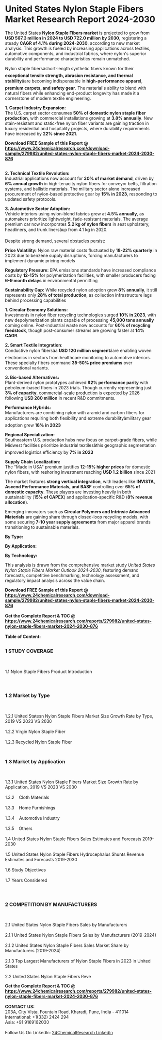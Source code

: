 <h1>United States Nylon Staple Fibers Market Research Report 2024-2030</h1><p>The United States <strong>Nylon Staple Fibers market</strong> is projected to grow from <strong>USD 567.3 million in 2024 to USD 722.0 million by 2030</strong>, registering a steady <strong>CAGR of 4.1% during 2024-2030</strong>, according to new market analysis. This growth is fueled by increasing applications across textiles, automotive components, and industrial fabrics, where nylon's superior durability and performance characteristics remain unmatched.</p><p>Nylon staple fibersâshort-length synthetic fibers known for their <strong>exceptional tensile strength, abrasion resistance, and thermal stability</strong>âare becoming indispensable in <strong>high-performance apparel, premium carpets, and safety gear</strong>. The material's ability to blend with natural fibers while enhancing end-product longevity has made it a cornerstone of modern textile engineering.</p><p><strong>1. Carpet Industry Expansion:</strong><br>
The U.S. carpet sector consumes <strong>50% of domestic nylon staple fiber production</strong>, with commercial installations growing at <strong>3.8% annually</strong>. New stain-resistant and static-free nylon fiber variants are gaining traction in luxury residential and hospitality projects, where durability requirements have increased by <strong>22% since 2021</strong>.</p><div><b>Download FREE Sample of this Report @ 
            <a href="https://www.24chemicalresearch.com/download-sample/279982/united-states-nylon-staple-fibers-market-2024-2030-876">
            https://www.24chemicalresearch.com/download-sample/279982/united-states-nylon-staple-fibers-market-2024-2030-876</a></b></div><br><p><strong>2. Technical Textile Revolution:</strong><br>
Industrial applications now account for <strong>30% of market demand</strong>, driven by <strong>6% annual growth</strong> in high-tenacity nylon fibers for conveyor belts, filtration systems, and ballistic materials. The military sector alone increased procurement of nylon-based protective gear by <strong>15% in 2023</strong>, responding to updated safety protocols.</p><p><strong>3. Automotive Sector Adoption:</strong><br>
Vehicle interiors using nylon-blend fabrics grew at <strong>4.5% annually</strong>, as automakers prioritize lightweight, fade-resistant materials. The average premium car now incorporates <strong>5.2 kg of nylon fibers</strong> in seat upholstery, headliners, and trunk linersâup from 4.1 kg in 2020.</p><p>Despite strong demand, several obstacles persist:</p><p><strong>Price Volatility:</strong> Nylon raw material costs fluctuated by <strong>18-22% quarterly</strong> in 2023 due to benzene supply disruptions, forcing manufacturers to implement dynamic pricing models</p><p><strong>Regulatory Pressure:</strong> EPA emissions standards have increased compliance costs by <strong>12-15%</strong> for polymerization facilities, with smaller producers facing <strong>6-9 month delays</strong> in environmental permitting</p><p><strong>Sustainability Gap:</strong> While recycled nylon adoption grew <strong>8% annually</strong>, it still represents only <strong>28% of total production</strong>, as collection infrastructure lags behind processing capabilities</p><p><strong>1. Circular Economy Solutions:</strong><br>
Investments in nylon fiber recycling technologies surged <strong>10% in 2023</strong>, with new depolymerization plants capable of processing <strong>45,000 tons annually</strong> coming online. Post-industrial waste now accounts for <strong>60% of recycling feedstock</strong>, though post-consumer streams are growing faster at <strong>14% CAGR</strong>.</p><p><strong>2. Smart Textile Integration:</strong><br>
Conductive nylon fibersâa <strong>USD 120 million segment</strong>âare enabling woven electronics in sectors from healthcare monitoring to automotive interiors. These specialty fibers command <strong>35-50% price premiums</strong> over conventional variants.</p><p><strong>3. Bio-based Alternatives:</strong><br>
Plant-derived nylon prototypes achieved <strong>92% performance parity</strong> with petroleum-based fibers in 2023 trials. Though currently representing just <strong>3% of capacity</strong>, commercial-scale production is expected by 2026 following <strong>USD 280 million</strong> in recent R&amp;D commitments.</p><p><strong>Performance Hybrids:</strong><br>
	Manufacturers are combining nylon with aramid and carbon fibers for applications requiring both flexibility and extreme durabilityâmilitary gear adoption grew <strong>18% in 2023</strong></p><p><strong>Regional Specialization:</strong><br>
	Southeastern U.S. production hubs now focus on carpet-grade fibers, while Midwest facilities prioritize industrial textilesâthis geographic segmentation improved logistics efficiency by <strong>7% in 2023</strong></p><p><strong>Supply Chain Localization:</strong><br>
	The "Made in USA" premium justifies <strong>12-15% higher prices</strong> for domestic nylon fibers, with reshoring investment reaching <strong>USD 1.2 billion</strong> since 2021</p><p>The market features <strong>strong vertical integration</strong>, with leaders like <strong>INVISTA, Ascend Performance Materials, and BASF</strong> controlling over <strong>65% of domestic capacity</strong>. These players are investing heavily in both sustainability (<strong>15% of CAPEX</strong>) and application-specific R&amp;D (<strong>8% revenue allocation</strong>).</p><p>Emerging innovators such as <strong>Circular Polymers and Intrinsic Advanced Materials</strong> are gaining share through closed-loop recycling models, with some securing <strong>7-10 year supply agreements</strong> from major apparel brands transitioning to sustainable materials.</p><p><strong>By Type:</strong></p><p><strong>By Application:</strong></p><p><strong>By Technology:</strong></p><p>This analysis is drawn from the comprehensive market study <em>United States Nylon Staple Fibers Market Outlook 2024-2030</em>, featuring demand forecasts, competitive benchmarking, technology assessment, and regulatory impact analysis across the value chain.</p><div><b>Download FREE Sample of this Report @ 
            <a href="https://www.24chemicalresearch.com/download-sample/279982/united-states-nylon-staple-fibers-market-2024-2030-876">
            https://www.24chemicalresearch.com/download-sample/279982/united-states-nylon-staple-fibers-market-2024-2030-876</a></b></div><br><div><b>Get the Complete Report & TOC @ 
            <a href="https://www.24chemicalresearch.com/reports/279982/united-states-nylon-staple-fibers-market-2024-2030-876">
            https://www.24chemicalresearch.com/reports/279982/united-states-nylon-staple-fibers-market-2024-2030-876</a></b></div><br>
            <b>Table of Content:</b><p><h2><span style="font-size:16px"><strong>1 STUDY COVERAGE</strong></span></h2><br />
<p>1.1 Nylon Staple Fibers Product Introduction</p><br />
<h2><span style="font-size:16px"><strong>1.2 Market by Type</strong></span></h2><br />
<p>1.2.1 United Statesn Nylon Staple Fibers Market Size Growth Rate by Type, 2019 VS 2023 VS 2030<br /><br />
1.2.2 Virgin Nylon Staple Fiber&nbsp;&nbsp; &nbsp;<br /><br />
1.2.3 Recycled Nylon Staple Fiber<br /><br />
<h2><span style="font-size:16px"><strong>1.3 Market by Application</strong></span></h2><br />
<p>1.3.1 United States Nylon Staple Fibers Market Size Growth Rate by Application, 2019 VS 2023 VS 2030<br /><br />
1.3.2&nbsp;&nbsp; &nbsp;Cloth Materials<br /><br />
1.3.3&nbsp;&nbsp; &nbsp;Home Furnishings<br /><br />
1.3.4&nbsp;&nbsp; &nbsp;Automotive Industry<br /><br />
1.3.5&nbsp;&nbsp; &nbsp;Others<br /><br />
1.4 United States Nylon Staple Fibers Sales Estimates and Forecasts 2019-2030<br /><br />
1.5 United States Nylon Staple Fibers Hydrocephalus Shunts Revenue Estimates and Forecasts 2019-2030<br /><br />
1.6 Study Objectives<br /><br />
1.7 Years Considered</p><br />
<h2><span style="font-size:16px"><strong>2 COMPETITION BY MANUFACTURERS</strong></span></h2><br />
<p>2.1 United States Nylon Staple Fibers Sales by Manufacturers<br /><br />
2.1.1 United States Nylon Staple Fibers Sales by Manufacturers (2019-2024)<br /><br />
2.1.2 United States Nylon Staple Fibers Sales Market Share by Manufacturers (2019-2024)<br /><br />
2.1.3 Top Largest Manufacturers of Nylon Staple Fibers in 2023 in United States<br /><br />
2.2 United States Nylon Staple Fibers Reve</p><div><b>Get the Complete Report & TOC @ 
            <a href="https://www.24chemicalresearch.com/reports/279982/united-states-nylon-staple-fibers-market-2024-2030-876">
            https://www.24chemicalresearch.com/reports/279982/united-states-nylon-staple-fibers-market-2024-2030-876</a></b></div><br><b>CONTACT US:</b><br>
            203A, City Vista, Fountain Road, Kharadi, Pune, India - 411014<br>
            International: +1(332) 2424 294<br>
            Asia: +91 9169162030 <br><br>
            Follow Us On LinkedIn: <a href="https://www.linkedin.com/company/24chemicalresearch/">24ChemicalResearch LinkedIn</a>